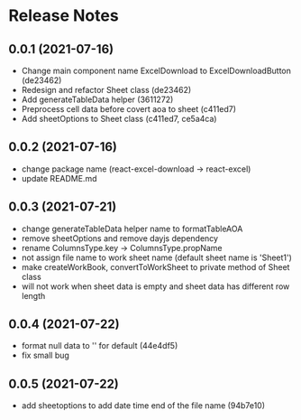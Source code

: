 <!-- markdownlint-disable MD024 MD034 MD033 -->

# Release Notes

## 0.0.1 (2021-07-16)

- Change main component name ExcelDownload to ExcelDownloadButton (de23462)
- Redesign and refactor Sheet class (de23462)
- Add generateTableData helper (3611272)
- Preprocess cell data before covert aoa to sheet (c411ed7)
- Add sheetOptions to Sheet class (c411ed7, ce5a4ca)

## 0.0.2 (2021-07-16)

- change package name (react-excel-download -> react-excel)
- update README.md

## 0.0.3 (2021-07-21)

- change generateTableData helper name to formatTableAOA
- remove sheetOptions and remove dayjs dependency
- rename ColumnsType.key -> ColumnsType.propName
- not assign file name to work sheet name (default sheet name is 'Sheet1')
- make createWorkBook, convertToWorkSheet to private method of Sheet class
- will not work when sheet data is empty and sheet data has different row length

## 0.0.4 (2021-07-22)

- format null data to '' for default (44e4df5)
- fix small bug

## 0.0.5 (2021-07-22)

- add sheetoptions to add date time end of the file name (94b7e10)
